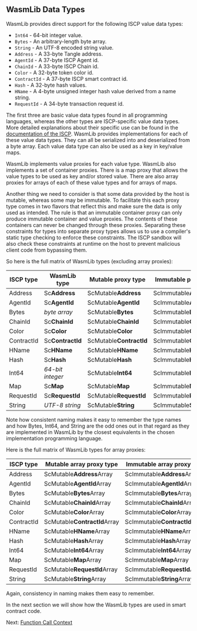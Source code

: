 ## WasmLib Data Types

WasmLib provides direct support for the following ISCP value data types:

- `Int64` - 64-bit integer value.
- `Bytes` - An arbitrary-length byte array.
- `String` - An UTF-8 encoded string value.
- `Address` - A 33-byte Tangle address.
- `AgentId` - A 37-byte ISCP Agent id.
- `ChainId` - A 33-byte ISCP Chain id.
- `Color` - A 32-byte token color id.
- `ContractId` - A 37-byte ISCP smart contract id.
- `Hash` - A 32-byte hash values.
- `HName` - A 4-byte unsigned integer hash value derived from a name string.
- `RequestId` - A 34-byte transaction request id.

The first three are basic value data types found in all programming languages,
whereas the other types are ISCP-specific value data types. More detailed
explanations about their specific use can be found in
the [documentation of the ISCP](../../../../docs/docs/coretypes.md). WasmLib
provides implementations for each of these value data types. They can all be
serialized into and deserialized from a byte array. Each value data type can
also be used as a key in key/value maps.

WasmLib implements value proxies for each value type. WasmLib also implements a
set of container proxies. There is a map proxy that allows the value types to be
used as key and/or stored value. There are also array proxies for arrays of each
of these value types and for arrays of maps.

Another thing we need to consider is that some data provided by the host is
mutable, whereas some may be immutable. To facilitate this each proxy type comes
in two flavors that reflect this and make sure the data is only used as
intended. The rule is that an immutable container proxy can only produce
immutable container and value proxies. The contents of these containers can
never be changed through these proxies. Separating these constraints for types
into separate proxy types allows us to use a compiler's static type checking to
enforce these constraints. The ISCP sandbox will also check these constraints at
runtime on the host to prevent malicious client code from bypassing them.

So here is the full matrix of WasmLib types (excluding array proxies):

| ISCP type  | WasmLib type | Mutable proxy type  | Immutable proxy type  |
| ---------- | ------------ | ------------------- | --------------------- |
| Address    | Sc**Address**    | ScMutable**Address**    | ScImmutable**Address**    |
| AgentId    | Sc**AgentId**    | ScMutable**AgentId**    | ScImmutable**AgentId**    |
| Bytes      | *byte array*     | ScMutable**Bytes**      | ScImmutable**Bytes**      |
| ChainId    | Sc**ChainId**    | ScMutable**ChainId**    | ScImmutable**ChainId**    |
| Color      | Sc**Color**      | ScMutable**Color**      | ScImmutable**Color**      |
| ContractId | Sc**ContractId** | ScMutable**ContractId** | ScImmutable**ContractId** |
| HName      | Sc**HName**      | ScMutable**HName**      | ScImmutable**HName**      |
| Hash       | Sc**Hash**       | ScMutable**Hash**       | ScImmutable**Hash**       |
| Int64      | *64-bit integer* | ScMutable**Int64**      | ScImmutable**Int64**      |
| Map        | Sc**Map**        | ScMutable**Map**        | ScImmutable**Map**        |
| RequestId  | Sc**RequestId**  | ScMutable**RequestId**  | ScImmutable**RequestId**  |
| String     | *UTF-8 string*   | ScMutable**String**     | ScImmutable**String**     |

Note how consistent naming makes it easy to remember the type names and how
Bytes, Int64, and String are the odd ones out in that regard as they are
implemented in WasmLib by the closest equivalents in the chosen implementation
programming language.

Here is the full matrix of WasmLib types for array proxies:

| ISCP type  | Mutable array proxy type  | Immutable array proxy type  |
| ---------- | ------------------- | --------------------- |
| Address    | ScMutable**Address**Array    | ScImmutable**Address**Array    |
| AgentId    | ScMutable**AgentId**Array    | ScImmutable**AgentId**Array    |
| Bytes      | ScMutable**Bytes**Array      | ScImmutable**Bytes**Array      |
| ChainId    | ScMutable**ChainId**Array    | ScImmutable**ChainId**Array    |
| Color      | ScMutable**Color**Array      | ScImmutable**Color**Array      |
| ContractId | ScMutable**ContractId**Array | ScImmutable**ContractId**Array |
| HName      | ScMutable**HName**Array      | ScImmutable**HName**Array      |
| Hash       | ScMutable**Hash**Array       | ScImmutable**Hash**Array       |
| Int64      | ScMutable**Int64**Array      | ScImmutable**Int64**Array      |
| Map        | ScMutable**Map**Array        | ScImmutable**Map**Array        |
| RequestId  | ScMutable**RequestId**Array  | ScImmutable**RequestId**Array  |
| String     | ScMutable**String**Array     | ScImmutable**String**Array     |

Again, consistency in naming makes them easy to remember.

In the next section we will show how the WasmLib types are used in smart 
contract code.

Next: [Function Call Context](Context.md)
